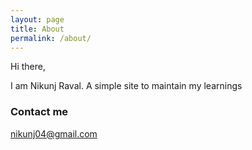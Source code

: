 ```yaml
---
layout: page
title: About
permalink: /about/
---
```


Hi there,

I am Nikunj Raval. A simple site to maintain my learnings

### Contact me

[nikunj04@gmail.com](mailto:nikunj04@gmail.com)
